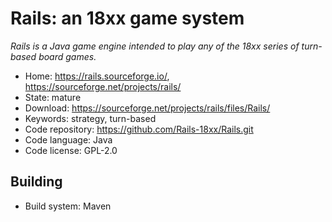 # Rails: an 18xx game system

_Rails is a Java game engine intended to play any of the 18xx series of turn-based board games._

- Home: https://rails.sourceforge.io/, https://sourceforge.net/projects/rails/
- State: mature
- Download: https://sourceforge.net/projects/rails/files/Rails/
- Keywords: strategy, turn-based
- Code repository: https://github.com/Rails-18xx/Rails.git
- Code language: Java
- Code license: GPL-2.0

## Building

- Build system: Maven
